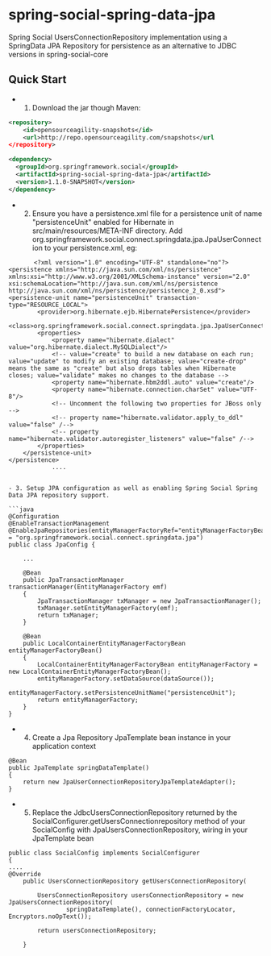 spring-social-spring-data-jpa
==================================


Spring Social UsersConnectionRepository implementation using a SpringData JPA Repository for persistence as an alternative to JDBC versions in spring-social-core


## Quick Start ##

- 1. Download the jar though Maven:


```xml
<repository>
	<id>opensourceagility-snapshots</id>
	<url>http://repo.opensourceagility.com/snapshots</url
</repository>
```

```xml
<dependency>
  <groupId>org.springframework.social</groupId>
  <artifactId>spring-social-spring-data-jpa</artifactId>
  <version>1.1.0-SNAPSHOT</version>
</dependency>
```

- 2.  Ensure you have a persistence.xml file for a persistence unit of name "persistenceUnit" enabled for Hibernate in src/main/resources/META-INF directory.  Add <class>org.springframework.social.connect.springdata.jpa.JpaUserConnection</class> to your persistence.xml, eg:

```
       <?xml version="1.0" encoding="UTF-8" standalone="no"?>
<persistence xmlns="http://java.sun.com/xml/ns/persistence" xmlns:xsi="http://www.w3.org/2001/XMLSchema-instance" version="2.0" xsi:schemaLocation="http://java.sun.com/xml/ns/persistence http://java.sun.com/xml/ns/persistence/persistence_2_0.xsd">
<persistence-unit name="persistenceUnit" transaction-type="RESOURCE_LOCAL">
        <provider>org.hibernate.ejb.HibernatePersistence</provider>
        <class>org.springframework.social.connect.springdata.jpa.JpaUserConnection</class> 
        <properties>
            <property name="hibernate.dialect" value="org.hibernate.dialect.MySQLDialect"/>
            <!-- value="create" to build a new database on each run; value="update" to modify an existing database; value="create-drop" means the same as "create" but also drops tables when Hibernate closes; value="validate" makes no changes to the database -->
            <property name="hibernate.hbm2ddl.auto" value="create"/>
            <property name="hibernate.connection.charSet" value="UTF-8"/>
            <!-- Uncomment the following two properties for JBoss only -->
            <!-- property name="hibernate.validator.apply_to_ddl" value="false" /-->
            <!-- property name="hibernate.validator.autoregister_listeners" value="false" /-->
        </properties>
    </persistence-unit>
</persistence>
            ....


- 3. Setup JPA configuration as well as enabling Spring Social Spring Data JPA repository support.

```java
@Configuration
@EnableTransactionManagement
@EnableJpaRepositories(entityManagerFactoryRef="entityManagerFactoryBean",basePackages = "org.springframework.social.connect.springdata.jpa")
public class JpaConfig {

	...

	@Bean 
	public JpaTransactionManager transactionManager(EntityManagerFactory emf)
	{
		JpaTransactionManager txManager = new JpaTransactionManager();
		txManager.setEntityManagerFactory(emf);
		return txManager;
	}

	@Bean
	public LocalContainerEntityManagerFactoryBean entityManagerFactoryBean()
	{
		LocalContainerEntityManagerFactoryBean entityManagerFactory = new LocalContainerEntityManagerFactoryBean();
		entityManagerFactory.setDataSource(dataSource());
		entityManagerFactory.setPersistenceUnitName("persistenceUnit");
		return entityManagerFactory;
	}
}
```


- 4. Create a Jpa Repository JpaTemplate bean instance in your application context

```
@Bean
public JpaTemplate springDataTemplate()
{
	return new JpaUserConnectionRepositoryJpaTemplateAdapter();
}
```
- 5. Replace the JdbcUsersConnectionRepository returned by the SocialConfigurer.getUsersConnectionrepository method of your SocialConfig with JpaUsersConnectionRepository,
wiring in your JpaTemplate bean

```
public class SocialConfig implements SocialConfigurer 
{
....
@Override
	public UsersConnectionRepository getUsersConnectionRepository(

		UsersConnectionRepository usersConnectionRepository = new JpaUsersConnectionRepository(
				springDataTemplate(), connectionFactoryLocator, Encryptors.noOpText());
                
		return usersConnectionRepository;
		
	}
```

